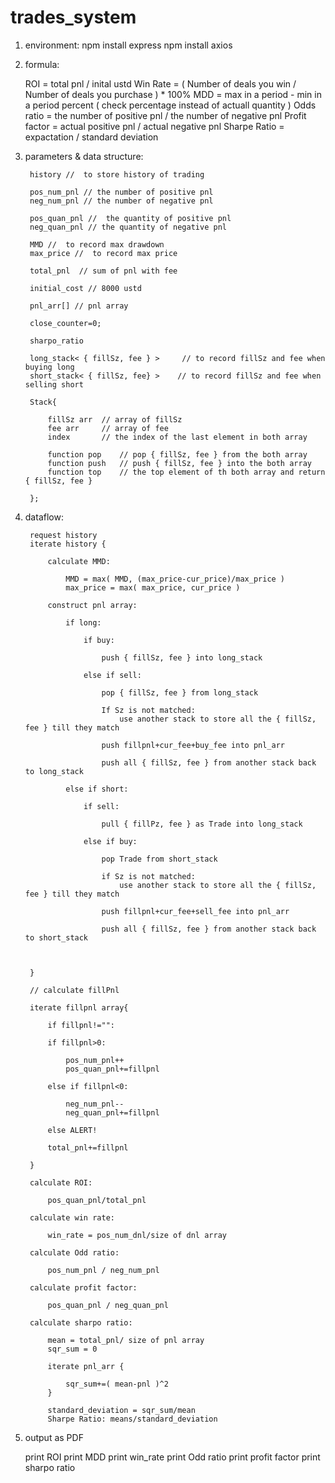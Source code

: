 # trades_system

1. environment:
    npm install express
    npm install axios

2. formula:
    
    ROI = total pnl / inital ustd
    Win Rate = ( Number of deals you win / Number of deals you purchase ) * 100%
    MDD = max in a period - min in a period percent ( check percentage instead of actuall quantity )
    Odds ratio = the number of positive pnl / the number of negative pnl
    Profit factor = actual positive pnl / actual negative pnl
    Sharpe Ratio =  expactation / standard deviation
    

3. parameters & data structure:

        history //  to store history of trading

        pos_num_pnl // the number of positive pnl
        neg_num_pnl // the number of negative pnl

        pos_quan_pnl //  the quantity of positive pnl
        neg_quan_pnl // the quantity of negative pnl

        MMD //  to record max drawdown
        max_price //  to record max price

        total_pnl  // sum of pnl with fee

        initial_cost // 8000 ustd

        pnl_arr[] // pnl array

        close_counter=0;

        sharpo_ratio

        long_stack< { fillSz, fee } >     // to record fillSz and fee when buying long
        short_stack< { fillSz, fee} >    // to record fillSz and fee when selling short

        Stack{

            fillSz arr  // array of fillSz
            fee arr     // array of fee
            index       // the index of the last element in both array

            function pop    // pop { fillSz, fee } from the both array
            function push   // push { fillSz, fee } into the both array
            function top    // the top element of th both array and return { fillSz, fee }

        };

4. dataflow:

        request history
        iterate history {

            calculate MMD:

                MMD = max( MMD, (max_price-cur_price)/max_price )
                max_price = max( max_price, cur_price )

            construct pnl array:

                if long:

                    if buy:

                        push { fillSz, fee } into long_stack
                    
                    else if sell:

                        pop { fillSz, fee } from long_stack
                        
                        If Sz is not matched:
                            use another stack to store all the { fillSz, fee } till they match

                        push fillpnl+cur_fee+buy_fee into pnl_arr

                        push all { fillSz, fee } from another stack back to long_stack

                else if short:

                    if sell:

                        pull { fillPz, fee } as Trade into long_stack

                    else if buy:

                        pop Trade from short_stack
                        
                        if Sz is not matched:
                            use another stack to store all the { fillSz, fee } till they match
                        
                        push fillpnl+cur_fee+sell_fee into pnl_arr

                        push all { fillSz, fee } from another stack back to short_stack

            

        }

        // calculate fillPnl

        iterate fillpnl array{

            if fillpnl!="":

            if fillpnl>0:

                pos_num_pnl++
                pos_quan_pnl+=fillpnl

            else if fillpnl<0:

                neg_num_pnl--
                neg_quan_pnl+=fillpnl

            else ALERT!

            total_pnl+=fillpnl

        }

        calculate ROI:

            pos_quan_pnl/total_pnl

        calculate win rate:
            
            win_rate = pos_num_dnl/size of dnl array

        calculate Odd ratio:

            pos_num_pnl / neg_num_pnl
        
        calculate profit factor:

            pos_quan_pnl / neg_quan_pnl

        calculate sharpo ratio:

            mean = total_pnl/ size of pnl array
            sqr_sum = 0

            iterate pnl_arr {

                sqr_sum+=( mean-pnl )^2
            }

            standard_deviation = sqr_sum/mean
            Sharpe Ratio: means/standard_deviation

5. output as PDF

    print ROI
    print MDD
    print win_rate
    print Odd ratio
    print profit factor
    print sharpo ratio



            

                



        
